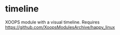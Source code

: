 # timeline
XOOPS module with a visual timeline. Requires https://github.com/XoopsModulesArchive/happy_linux
